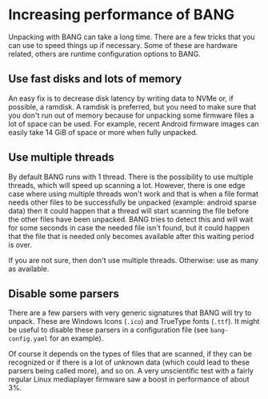 # Increasing performance of BANG

Unpacking with BANG can take a long time. There are a few tricks that you can
use to speed things up if necessary. Some of these are hardware related, others
are runtime configuration options to BANG.

## Use fast disks and lots of memory

An easy fix is to decrease disk latency by writing data to NVMe or, if
possible, a ramdisk. A ramdisk is preferred, but you need to make sure that
you don't run out of memory because for unpacking some firmware files a lot
of space can be used. For example, recent Android firmware images can easily
take 14 GiB of space or more when fully unpacked.

## Use multiple threads

By default BANG runs with 1 thread. There is the possibility to use multiple
threads, which will speed up scanning a lot. However, there is one edge case
where using multiple threads won't work and that is when a file format needs
other files to be successfully be unpacked (example: android sparse data) then
it could happen that a thread will start scanning the file before the other
files have been unpacked. BANG tries to detect this and will wait for some
seconds in case the needed file isn't found, but it could happen that the file
that is needed only becomes available after this waiting period is over.

If you are not sure, then don't use multiple threads. Otherwise: use as many
as available.

## Disable some parsers

There are a few parsers with very generic signatures that BANG will try to
unpack. These are Windows Icons (`.ico`) and TrueType fonts (`.ttf`). It
might be useful to disable these parsers in a configuration file (see
`bang-config.yaml` for an example).

Of course it depends on the types of files that are scanned, if they can
be recognized or if there is a lot of unknown data (which could lead to these
parsers being called more), and so on. A very unscientific test with a fairly
regular Linux mediaplayer firmware saw a boost in performance of about 3%.
